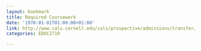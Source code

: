 ```yaml
---
layout: bookmark
title: Required Coursework
date: '1970-01-01T01:00:00+01:00'
link: http://www.cals.cornell.edu/cals/prospective/admissions/transfer/external/coursework.cfm
categories: EDUC2710

---
```

